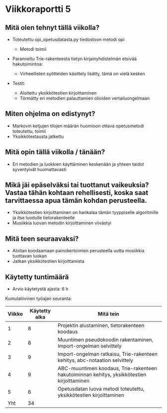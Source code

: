 # **Viikkoraportti 5**

## Mitä olen tehnyt tällä viikolla?

- Toteutettu opi_opetusdatasta.py tiedostoon metodi opi
    - Metodi toimii

- Paranneltu Trie-rakenteesta tietyn kirjainyhdistelmän etsivää hakutoimintoa:
    - Virheellisten syötteiden käsittely lisätty, tämä on vielä kesken

- Testit:
    - Aloitettu yksikkötestien kirjoittaminen
    - Törmätty eri metodien palauttamien olioiden vertailuongelmaan

## Miten ohjelma on edistynyt?

- Markovin ketjujen tilojen määrän huomioon ottava opetusmetodi toteutettu, toimii
- Yksikkötestausta jatkettu

## Mitä opin tällä viikolla / tänään?

- Eri metodien ja luokkien käyttäminen keskenään ja yhteen taidot syventyivät huomattavasti

## Mikä jäi epäselväksi tai tuottanut vaikeuksia? Vastaa tähän kohtaan rehellisesti, koska saat tarvittaessa apua tämän kohdan perusteella.

- Yksikkötestien kirjoittaminen on hankalaa tämän tyyppiselle algoritmille ja itse luodulle tietorakenteelle
- Musiikkia luovan metodin kirjoittaminen viivästyi

## Mitä teen seuraavaksi?

- Aloitan koodaamaan painokertoimien perusteella uutta musiikkia tuottavan luokan
- Jatkan yksikkötestien kirjoittamista

## Käytetty tuntimäärä

- Arvio käytetystä ajasta: 6 h

Kumulatiivinen työajan seuranta:

| Viikko | Käytetty aika | Mitä tein |
| --- | --- | --- |
| 1 | 8 | Projektin alustaminen, tietorakenteen koodaus |
| 2 | 8 | Muuntimen pseudokoodin rakentaminen, Import-ongelman selvittely |
| 3 | 9 | Import-ongelman ratkaisu, Trie-rakenteen kehitys, abc-notaation selvittely |
| 4 | 9 | ABC-muuntimen koodaus, Trie-rakenteen hakutoiminnan kehitys, yksikkötestien kirjoittaminen |
| 5 | 6 | Opetusdatan luova metodi toteutettu, yksikkötestien kirjoittaminen |
| Yht | 34 |  |